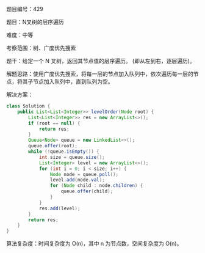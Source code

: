 题目编号：429

题目：N叉树的层序遍历

难度：中等

考察范围：树、广度优先搜索

题干：给定一个 N 叉树，返回其节点值的层序遍历。 (即从左到右，逐层遍历)。

解题思路：使用广度优先搜索，将每一层的节点加入队列中，依次遍历每一层的节点，将其子节点加入队列中，直到队列为空。

解决方案：

```java
class Solution {
    public List<List<Integer>> levelOrder(Node root) {
        List<List<Integer>> res = new ArrayList<>();
        if (root == null) {
            return res;
        }
        Queue<Node> queue = new LinkedList<>();
        queue.offer(root);
        while (!queue.isEmpty()) {
            int size = queue.size();
            List<Integer> level = new ArrayList<>();
            for (int i = 0; i < size; i++) {
                Node node = queue.poll();
                level.add(node.val);
                for (Node child : node.children) {
                    queue.offer(child);
                }
            }
            res.add(level);
        }
        return res;
    }
}
```

算法复杂度：时间复杂度为 O(n)，其中 n 为节点数，空间复杂度为 O(n)。